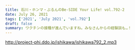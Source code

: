```yaml
---
title: 石川・ホンマ・ぶるんのBe-SIDE Your Life! vol.792-2
date: July 26, 2021
tags: ['2021', 'July 2021', 'vol.792']
draft: false
summary: ワクチンの接種が進んでいますね。みなさんからの経験談も…！
---
```


http://project-phi.ddo.jp/ishikawa/ishikawa792_2.mp3